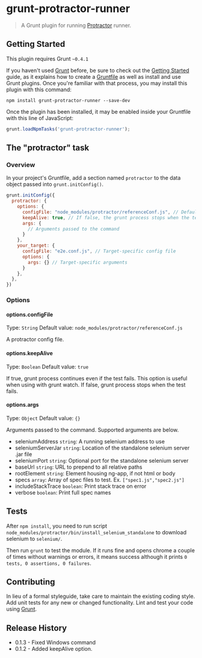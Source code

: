 # grunt-protractor-runner

> A Grunt plugin for running [Protractor](https://github.com/angular/protractor) runner.

## Getting Started
This plugin requires Grunt `~0.4.1`

If you haven't used [Grunt](http://gruntjs.com/) before, be sure to check out the [Getting Started](http://gruntjs.com/getting-started) guide, as it explains how to create a [Gruntfile](http://gruntjs.com/sample-gruntfile) as well as install and use Grunt plugins. Once you're familiar with that process, you may install this plugin with this command:

```shell
npm install grunt-protractor-runner --save-dev
```

Once the plugin has been installed, it may be enabled inside your Gruntfile with this line of JavaScript:

```js
grunt.loadNpmTasks('grunt-protractor-runner');
```

## The "protractor" task

### Overview
In your project's Gruntfile, add a section named `protractor` to the data object passed into `grunt.initConfig()`.

```js
grunt.initConfig({
  protractor: {
    options: {
      configFile: "node_modules/protractor/referenceConf.js", // Default config file
      keepAlive: true, // If false, the grunt process stops when the test fails.
      args: {
        // Arguments passed to the command
      }
    },
    your_target: {
      configFile: "e2e.conf.js", // Target-specific config file
      options: {
        args: {} // Target-specific arguments
      }
    },
  },
})
```

### Options

#### options.configFile
Type: `String`
Default value: `node_modules/protractor/referenceConf.js`

A protractor config file.

#### options.keepAlive
Type: `Boolean`
Default value: `true`

If true, grunt process continues even if the test fails. This option is useful when using with grunt watch.
If false, grunt process stops when the test fails.

#### options.args
Type: `Object`
Default value: `{}`

Arguments passed to the command. Supported arguments are below.

* seleniumAddress `string`: A running selenium address to use
* seleniumServerJar `string`: Location of the standalone selenium server .jar file
* seleniumPort `string`: Optional port for the standalone selenium server
* baseUrl `string`: URL to prepend to all relative paths
* rootElement `string`: Element housing ng-app, if not html or body
* specs `array`: Array of spec files to test. Ex. `["spec1.js","spec2.js"]`
* includeStackTrace `boolean`: Print stack trace on error
* verbose `boolean`: Print full spec names

## Tests

After `npm install`, you need to run script `node_modules/protractor/bin/install_selenium_standalone` to download
selenium to `selenium/`.

Then run `grunt` to test the module. If it runs fine and opens chrome a couple of times without warnings or errors, it means success although it prints `0 tests, 0 assertions, 0 failures`.

## Contributing
In lieu of a formal styleguide, take care to maintain the existing coding style. Add unit tests for any new or changed functionality. Lint and test your code using [Grunt](http://gruntjs.com/).

## Release History

* 0.1.3 - Fixed Windows command
* 0.1.2 - Added keepAlive option.
